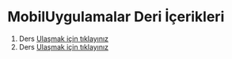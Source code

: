 # MobilUygulamalar Deri İçerikleri


1. Ders [Ulaşmak için tıklayınız](https://github.com/seldacetinkiran/MobilUygulamalar/blob/main/ders1.md)<br> 
2. Ders [Ulaşmak için tıklayınız](https://github.com/seldacetinkiran/MobilUygulamalar/blob/main/ders2.md)
